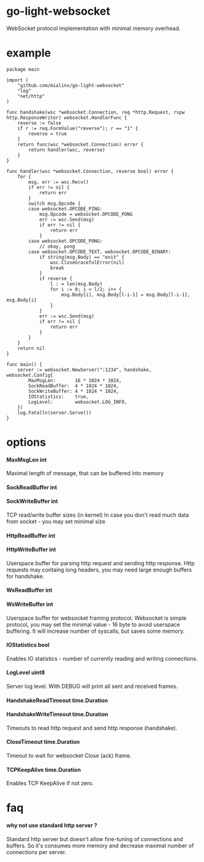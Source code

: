 # go-light-websocket

WebSocket protocol implementation with minimal memory overhead.

# example

```golang
package main

import (
    "github.com/mialinx/go-light-websocket"
    "log"
    "net/http"
)

func handshake(wsc *websocket.Connection, req *http.Request, rspw http.ResponseWriter) websocket.HandlerFunc {
    reverse := false
    if r := req.FormValue("reverse"); r == "1" {
        reverse = true
    }
    return func(wsc *websocket.Connection) error {
        return handler(wsc, reverse)
    }
}

func handler(wsc *websocket.Connection, reverse bool) error {
    for {
        msg, err := wsc.Recv()
        if err != nil {
            return err
        }
        switch msg.Opcode {
        case websocket.OPCODE_PING:
            msg.Opcode = websocket.OPCODE_PONG
            err := wsc.Send(msg)
            if err != nil {
                return err
            }
        case websocket.OPCODE_PONG:
            // okay, pong
        case websocket.OPCODE_TEXT, websocket.OPCODE_BINARY:
            if string(msg.Body) == "exit" {
                wsc.CloseGracefulError(nil)
                break
            }
            if reverse {
                l : = len(msg.Body)
                for i := 0; i < l/2; i++ {
                    msg.Body[i], msg.Body[l-i-1] = msg.Body[l-i-1], msg.Body[i]
                }
            }
            err := wsc.Send(msg)
            if err != nil {
                return err
            }
        }
    }
    return nil
}

func main() {
    server := websocket.NewServer(":1234", handshake, websocket.Config{
        MaxMsgLen:       16 * 1024 * 1024,
        SockReadBuffer:  4 * 1024 * 1024,
        SockWriteBuffer: 4 * 1024 * 1024,
        IOStatistics:    true,
        LogLevel:        websocket.LOG_INFO,
    })
    log.Fatalln(server.Serve())
}
```

# options

#### MaxMsgLen             int
Maximal length of message, that can be buffered into memory

#### SockReadBuffer        int
#### SockWriteBuffer       int
TCP read/write buffer sizes (in kernel)
In case you don't read much data from socket - you may set minimal size

#### HttpReadBuffer        int
#### HttpWriteBuffer       int
Userspace buffer for parsing http request and sending http response.
Http requests may containg long headers, you may need large enough buffers for handshake.

#### WsReadBuffer          int
#### WsWriteBuffer         int
Userspace buffer for websocket framing protocol.
Websocket is simple protocol, you may set the minimal value - 16 byte to avoid 
userspace buffering. It will increase number of syscalls, but saves some memory.

#### IOStatistics          bool
Enables IO statistics - number of currently reading and writing connections.

#### LogLevel              uint8
Server log level. With DEBUG will print all sent and received frames.

#### HandshakeReadTimeout  time.Duration
#### HandshakeWriteTimeout time.Duration
Timeouts to read http request and send http response (handshake).

#### CloseTimeout          time.Duration
Timeout to wait for websocket Close (ack) frame.

#### TCPKeepAlive          time.Duration
Enables TCP KeepAlive if not zero.


# faq 

#### why not use standard http server ?
Standard http server but doesn't allow fine-tuning of connections and buffers.
So it's consumes more memory and decrease maximal number of connections per server.
